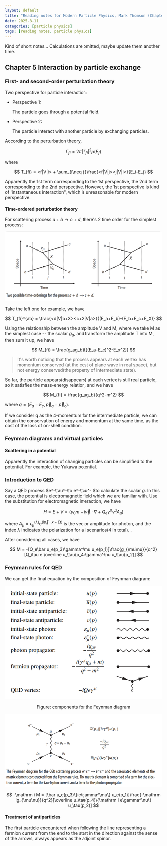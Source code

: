 ```yaml
---
layout: default
title: "Reading notes for Modern Particle Physics, Mark Thomson (Chapter 5)"
date: 2025-8-11
categories: [particle physics]
tags: [reading notes, particle physics]
---
```


Kind of short notes... Calculations are omitted, maybe update them another time.

## Chapter 5 Interaction by particle exchange  

### First- and second-order perturbation theory

Two perspective for particle interaction:

- Perspective 1:

  The particle goes through a potential field.

- Perspective 2:

  The particle interact with another particle by exchanging particles. 

According to the perturbation theory, 

$$
\Gamma_{fi}= 2\pi |T_{fi}|^2\rho(E_f)
$$

where

$$
T_{fi} = <f|V|i> + \sum_{i\neq j }\frac{<f|V|j><j|V|i>}{E_i-E_j}
$$

Apparently the 1st term corresponding to the 1st perspective, the 2nd term corresponding to the 2nd perspective. However, the 1st perspective is kind of 'instantaneous interaction", which is unreasonable for modern perspective. 

#### Time-ordered perturbation theory

For scattering process $a+b \to c+d$, there's 2 time order for the simplest process:

![image-20250811105902965](https://raw.githubusercontent.com/stur007/img/main/img/202508111059356.png)

Take the left one for example, we have

$$
T_{fi}^{ab} = \frac{<d|V|b+X><c+X|V|a>}{(E_a+E_b)-(E_b+E_c+E_X)}
$$

Using the relationship between the amplitude V and M, where we take M as the simplest case -- the scalar $g_a$, and transform the amplitude T into M, then sum it up, we have

$$
M_{fi} = \frac{g_ag_b}{[(E_a-E_c)^2-E_x^2]}
$$

> It's worth noticing that the process appears at each vertex has momentum conserved (at the cost of plane wave in real space), but not energy conserved(the property of intermediate state). 

So far, the particle appears(disappears) at each vertex is still real particle, so it satisfies the mass-energy relation, and we have

$$
M_{fi} = \frac{g_ag_b}{q^2-m^2}
$$

where $q = (E_a-E_c, \vec p_a-\vec p_c)$.

If we consider q as the 4-momentum for the intermediate particle, we can obtain the conservation of energy and momentum at the same time, as the cost of the loss of on-shell condition.

### Feynman diagrams and virtual particles

#### Scattering in a potential 

Apparently the interaction of changing particles can be simplified to the potential. For example, the Yukawa potential.

### Introduction to QED

Say a QED process $e^-\tau^-\to e^-\tau^- $to calculate the scalar $g$. In this case, the potential is electromagnetic field which we are familiar with. Use the substitution for electromagnetic interaction, we have

$$
H = E+V = (\gamma_0 m - \mathrm i \vec \gamma \cdot \nabla + Q_e\gamma^0\gamma^\mu A_\mu)
$$

 where $A_\mu = \epsilon^{(\lambda)}_\mu\mathrm e^{(\mathrm i \vec p \cdot x -Et)}$ is the vector amplitude for photon, and the index $\lambda$ indicates the polarization for all scenarios(4 in total).  . 

After considering all cases, we have

$$
M = -[Q_e\bar u_e(p_3)\gamma^\mu u_e(p_1)]\frac{g_{\mu\nu}}{q^2}[Q_\tau e \overline u_\tau(p_4)\gamma^\nu u_\tau(p_2)]
$$

### Feynman rules for  QED

We can get the final equation by the composition of Feynman diagram:

![image-20250811113338829](https://raw.githubusercontent.com/stur007/img/main/img/202508111133846.png)

<center>Figure: components for the Feynman diagram</center>

![image-20250811112939035](https://raw.githubusercontent.com/stur007/img/main/img/202508111129473.png)

$$
-\mathrm i M = [\bar u_e(p_3)\{ie\gamma^\mu\} u_e(p_1)]\frac{-\mathrm  ig_{\mu\nu}}{q^2}[\overline u_\tau(p_4)\{\mathrm i e\gamma^\nu\} u_\tau(p_2)]
$$

#### Treatment of antiparticles

The first particle encountered when following the line representing a fermion current from the end to the start in the direction against the sense of the arrows, always appears as the adjoint spinor.  